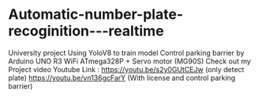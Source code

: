 # Automatic-number-plate-recoginition---realtime
University project 
Using YoloV8 to train model 
Control parking barrier by Arduino UNO R3 WiFi  ATmega328P + Servo motor (MG90S)
Check out my Project video
Youtube Link :
https://youtu.be/s2y0GUtCEJw (only detect plate)
https://youtu.be/vn136gcFarY (With license and control parking barrier)

